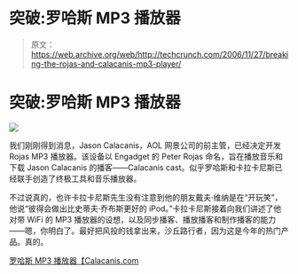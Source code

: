 # 突破:罗哈斯 MP3 播放器

> 原文：<https://web.archive.org/web/http://techcrunch.com/2006/11/27/breaking-the-rojas-and-calacanis-mp3-player/>

# 突破:罗哈斯 MP3 播放器

![](img/5198af5039ee1636604781c1e7f1f2aa.png)

我们刚刚得到消息，Jason Calacanis，AOL 网景公司的前主管，已经决定开发 Rojas MP3 播放器。该设备以 Engadget 的 Peter Rojas 命名，旨在播放音乐和下载 Jason Calacanis 的播客——Calacanis cast。似乎罗哈斯和卡拉卡尼斯已经联手创造了终极工具和音乐播放器。

不过说真的，也许卡拉卡尼斯先生没有注意到他的朋友戴夫·维纳是在“开玩笑”，他说“彼得会做出比史蒂夫·乔布斯更好的 iPod。”卡拉卡尼斯接着向我们讲述了他对带 WiFi 的 MP3 播放器的设想，以及同步播客、播放播客和制作播客的能力——嗯，你明白了。最好把风投的钱拿出来，沙丘路行者，因为这是今年的热门产品。真的。

[罗哈斯 MP3 播放器【Calacanis.com ](https://web.archive.org/web/20130627214757/http://www.calacanis.com/2006/11/26/the-rojas-mp3-player/)